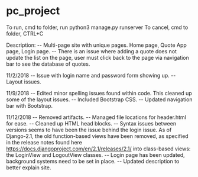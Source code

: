 # pc_project

To run, cmd to folder, run python3 manage.py runserver
To cancel, cmd to folder, CTRL+C

Description:
-- Multi-page site with unique pages. Home page, Quote App page, Login page. 
-- There is an issue where adding a quote does not update the list on the page, user must click back to the page via navigation bar to see the database of quotes. 

11/2/2018
-- Issue with login name and password form showing up. 
-- Layout issues.

11/9/2018 
-- Edited minor spelling issues found within code. This cleaned up some of the layout issues. 
-- Included Bootstrap CSS.
-- Updated navigation bar with Bootstrap.

11/12/2018
-- Removed artifacts. 
-- Managed file locations for header.html for ease.
-- Cleaned up HTML head blocks.
-- Syntax issues between versions seems to have been the issue behind the login issue. As of Django-2.1, the old function-based views have been removed, as specified in the release notes found here https://docs.djangoproject.com/en/2.1/releases/2.1/ into class-based views: the LoginView and LogoutView classes.
-- Login page has been updated, background systems need to be set in place.
-- Updated description to better explain site. 